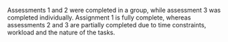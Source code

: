<p style = "## Python Programming Fundamentals Assessed Work-align:center;"> </p>
Assessments 1 and 2 were completed in a group, while assessment 3 was completed individually. Assignment 1 is fully complete, whereas assessments 2 and 3 are partially completed due to time constraints, workload and the nature of the tasks.
